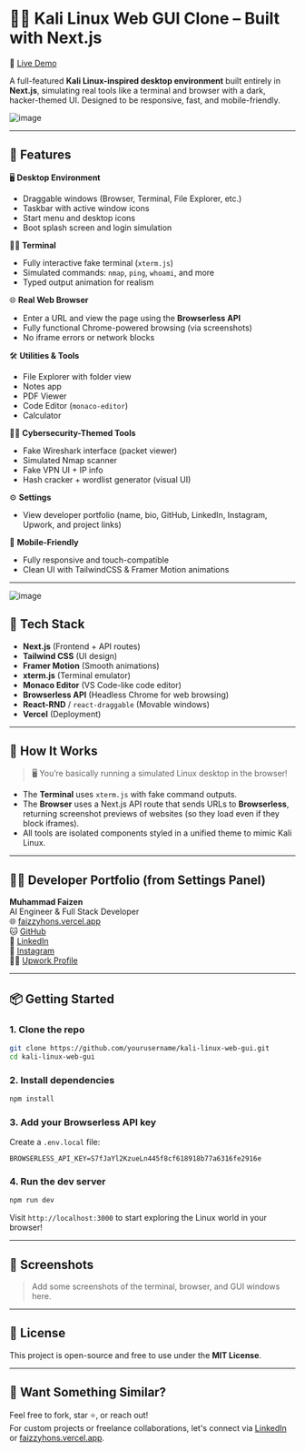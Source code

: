 
# 🐱‍💻 Kali Linux Web GUI Clone – Built with Next.js

🚀 [Live Demo](https://faizzyhons.vercel.app)

A full-featured **Kali Linux-inspired desktop environment** built entirely in **Next.js**, simulating real tools like a terminal and browser with a dark, hacker-themed UI. Designed to be responsive, fast, and mobile-friendly.

![image](https://github.com/user-attachments/assets/6eb1c2b8-4be7-4ca1-942f-d4dff105b261)


---

## 🎯 Features

🖥️ **Desktop Environment**
- Draggable windows (Browser, Terminal, File Explorer, etc.)
- Taskbar with active window icons
- Start menu and desktop icons
- Boot splash screen and login simulation

🧑‍💻 **Terminal**
- Fully interactive fake terminal (`xterm.js`)
- Simulated commands: `nmap`, `ping`, `whoami`, and more
- Typed output animation for realism

🌐 **Real Web Browser**
- Enter a URL and view the page using the **Browserless API**
- Fully functional Chrome-powered browsing (via screenshots)
- No iframe errors or network blocks

🛠️ **Utilities & Tools**
- File Explorer with folder view
- Notes app
- PDF Viewer
- Code Editor (`monaco-editor`)
- Calculator

🕵️‍♂️ **Cybersecurity-Themed Tools**
- Fake Wireshark interface (packet viewer)
- Simulated Nmap scanner
- Fake VPN UI + IP info
- Hash cracker + wordlist generator (visual UI)

⚙️ **Settings**
- View developer portfolio (name, bio, GitHub, LinkedIn, Instagram, Upwork, and project links)

📱 **Mobile-Friendly**
- Fully responsive and touch-compatible
- Clean UI with TailwindCSS & Framer Motion animations

---

![image](https://github.com/user-attachments/assets/62c84077-b1a7-441b-bf86-53f80dffa017)


## 🧪 Tech Stack

- **Next.js** (Frontend + API routes)
- **Tailwind CSS** (UI design)
- **Framer Motion** (Smooth animations)
- **xterm.js** (Terminal emulator)
- **Monaco Editor** (VS Code-like code editor)
- **Browserless API** (Headless Chrome for web browsing)
- **React-RND** / `react-draggable` (Movable windows)
- **Vercel** (Deployment)

---

## 🧠 How It Works

> 🖥️ You’re basically running a simulated Linux desktop in the browser!

- The **Terminal** uses `xterm.js` with fake command outputs.
- The **Browser** uses a Next.js API route that sends URLs to **Browserless**, returning screenshot previews of websites (so they load even if they block iframes).
- All tools are isolated components styled in a unified theme to mimic Kali Linux.

---

## 🧑‍🎓 Developer Portfolio (from Settings Panel)

**Muhammad Faizen**  
AI Engineer & Full Stack Developer  
🌐 [faizzyhons.vercel.app](https://faizzyhons.vercel.app)  
🐱 [GitHub](https://github.com/faizzyhon)  
💼 [LinkedIn](https://linkedin.com/in/mfaizanai)  
📸 [Instagram](https://instagram.com/faizzyhon)  
🧑‍💼 [Upwork Profile](https://www.upwork.com/freelancers/~0193d3d868ae44047a)

---

## 📦 Getting Started

### 1. Clone the repo
```bash
git clone https://github.com/yourusername/kali-linux-web-gui.git
cd kali-linux-web-gui
```

### 2. Install dependencies
```bash
npm install
```

### 3. Add your Browserless API key
Create a `.env.local` file:

```
BROWSERLESS_API_KEY=S7fJaYl2KzueLn445f8cf618918b77a6316fe2916e
```

### 4. Run the dev server
```bash
npm run dev
```

Visit `http://localhost:3000` to start exploring the Linux world in your browser!

---

## 📸 Screenshots

> Add some screenshots of the terminal, browser, and GUI windows here.

---

## 📄 License

This project is open-source and free to use under the **MIT License**.

---

## 💬 Want Something Similar?

Feel free to fork, star ⭐️, or reach out!  
For custom projects or freelance collaborations, let's connect via [LinkedIn](https://linkedin.com/in/mfaizanai) or [faizzyhons.vercel.app](https://faizzyhons.vercel.app).

